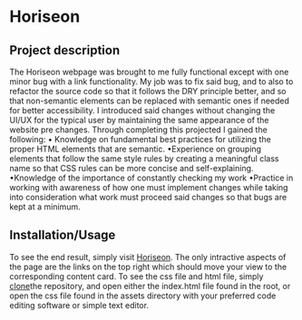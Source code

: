 # Horiseon

## Project description 
The Horiseon webpage was brought to me fully functional except with one minor bug with a link functionality. My job was to fix said bug, and to also to refactor the source code so that it follows the DRY principle better, and so that non-semantic elements can be replaced with semantic ones if needed for better accessibility. I introduced said changes without changing the UI/UX for the typical user by maintaining the same appearance of  the website pre changes.
Through completing this projected I gained the following:
• Knowledge on fundamental best practices for utilizing the proper HTML elements that are semantic.
•Experience on grouping elements that follow the same style rules by creating a meaningful class name so that CSS rules can be more concise and self-explaining.
 •Knowledge of the importance of constantly checking my work 
•Practice in working with awareness of how one must implement changes while taking into consideration what work must proceed said changes so that bugs are kept at a minimum.

## Installation/Usage

To see the end result, simply visit [Horiseon](https://kev-rod43.github.io/Horiseon/). The only intractive aspects of the page are the links on the top right which should move your view to the corresponding content card.
To see the css file and html file, simply [clone](https://docs.github.com/en/repositories/creating-and-managing-repositories/cloning-a-repository "how to clone a github repository")the repository, and open either the index.html file found in the root, or open the css file found in the assets directory with your preferred code editing software or simple text editor.